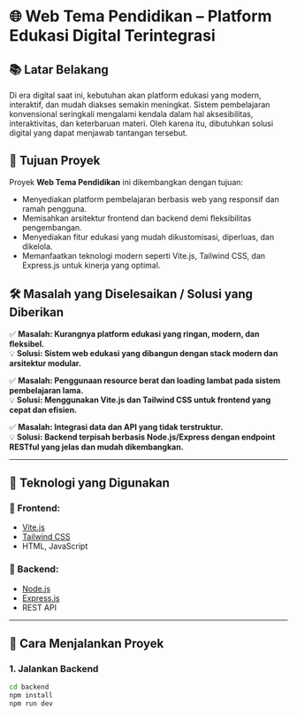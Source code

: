# 🌐 Web Tema Pendidikan – Platform Edukasi Digital Terintegrasi

## 📚 Latar Belakang

Di era digital saat ini, kebutuhan akan platform edukasi yang modern, interaktif, dan mudah diakses semakin meningkat. Sistem pembelajaran konvensional seringkali mengalami kendala dalam hal aksesibilitas, interaktivitas, dan keterbaruan materi. Oleh karena itu, dibutuhkan solusi digital yang dapat menjawab tantangan tersebut.

## 🎯 Tujuan Proyek

Proyek **Web Tema Pendidikan** ini dikembangkan dengan tujuan:

- Menyediakan platform pembelajaran berbasis web yang responsif dan ramah pengguna.
- Memisahkan arsitektur frontend dan backend demi fleksibilitas pengembangan.
- Menyediakan fitur edukasi yang mudah dikustomisasi, diperluas, dan dikelola.
- Memanfaatkan teknologi modern seperti Vite.js, Tailwind CSS, dan Express.js untuk kinerja yang optimal.

## 🛠️ Masalah yang Diselesaikan / Solusi yang Diberikan

✅ **Masalah: Kurangnya platform edukasi yang ringan, modern, dan fleksibel.**  
💡 **Solusi: Sistem web edukasi yang dibangun dengan stack modern dan arsitektur modular.**

✅ **Masalah: Penggunaan resource berat dan loading lambat pada sistem pembelajaran lama.**  
💡 **Solusi: Menggunakan Vite.js dan Tailwind CSS untuk frontend yang cepat dan efisien.**

✅ **Masalah: Integrasi data dan API yang tidak terstruktur.**  
💡 **Solusi: Backend terpisah berbasis Node.js/Express dengan endpoint RESTful yang jelas dan mudah dikembangkan.**

---

## 🧩 Teknologi yang Digunakan

### 🔹 Frontend:
- [Vite.js](https://vitejs.dev/)
- [Tailwind CSS](https://tailwindcss.com/)
- HTML, JavaScript

### 🔹 Backend:
- [Node.js](https://nodejs.org/)
- [Express.js](https://expressjs.com/)
- REST API

---

## 🚀 Cara Menjalankan Proyek

### 1. Jalankan Backend
```bash
cd backend
npm install
npm run dev
